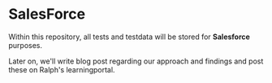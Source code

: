 # SalesForce

Within this repository, all tests and testdata will be stored for **Salesforce** purposes.

Later on, we'll write blog post regarding our approach and findings and post these on Ralph's learningportal.
